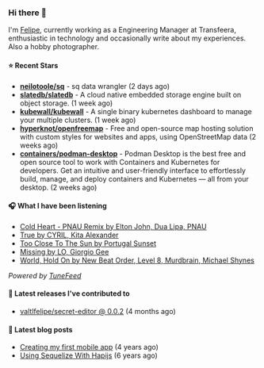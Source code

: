 ### Hi there 👋

I'm [Felipe](https://felipevm.com), currently working as a Engineering Manager at Transfeera, enthusiastic in technology and occasionally write about my experiences. Also a hobby photographer.

#### ⭐ Recent Stars
- **[neilotoole/sq](https://github.com/neilotoole/sq)** - sq data wrangler (2 days ago)
- **[slatedb/slatedb](https://github.com/slatedb/slatedb)** - A cloud native embedded storage engine built on object storage. (1 week ago)
- **[kubewall/kubewall](https://github.com/kubewall/kubewall)** - A single binary kubernetes dashboard to manage your multiple clusters. (1 week ago)
- **[hyperknot/openfreemap](https://github.com/hyperknot/openfreemap)** - Free and open-source map hosting solution with custom styles for websites and apps, using OpenStreetMap data (2 weeks ago)
- **[containers/podman-desktop](https://github.com/containers/podman-desktop)** - Podman Desktop is the best free and open source tool to work with Containers and Kubernetes for developers. Get an intuitive and user-friendly interface to effortlessly build, manage, and deploy containers and Kubernetes — all from your desktop. (2 weeks ago)

#### 🎧 What I have been listening
- [Cold Heart - PNAU Remix by Elton John, Dua Lipa, PNAU](https://open.spotify.com/track/6JIC3hbC28JZKZ8AlAqX8h)
- [True by CYRIL, Kita Alexander](https://open.spotify.com/track/2pw12Ta8UfYKesE52ldUFm)
- [Too Close To The Sun by Portugal Sunset](https://open.spotify.com/track/1bzJ6of8PA50ZJDqe08ekm)
- [Missing by LO, Giorgio Gee](https://open.spotify.com/track/1KlHZrQtDRYP2UTfBOjZ9W)
- [World, Hold On by New Beat Order, Level 8, Murdbrain, Michael Shynes](https://open.spotify.com/track/3T1ysaQPByIX9Je2LrorTt)

_Powered by [TuneFeed](https://tunefeed.app?ref=valtlfelipe-gh-profile)_ 

#### 🚀 Latest releases I've contributed to


- [valtlfelipe/secret-editor @ 0.0.2](https://github.com/valtlfelipe/secret-editor/releases/tag/0.0.2) (4 months ago)

#### 📄 Latest blog posts
- [Creating my first mobile app](https://felipevm.com/posts/creating-my-first-mobile-app/) (4 years ago)
- [Using Sequelize With Hapijs](https://felipevm.com/posts/using-sequelize-with-hapijs/) (6 years ago)
